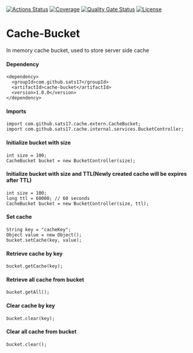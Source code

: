 [![Actions Status](https://github.com/sats17/Cache-Bucket/workflows/Build/badge.svg)](https://github.com/sats17/Cache-Bucket/actions)
[![Coverage](https://sonarcloud.io/api/project_badges/measure?project=Cache-Bucket&metric=coverage)](https://sonarcloud.io/dashboard?id=Cache-Bucket)
[![Quality Gate Status](https://sonarcloud.io/api/project_badges/measure?project=Cache-Bucket&metric=alert_status)](https://sonarcloud.io/dashboard?id=Cache-Bucket)
[![License](http://img.shields.io/:license-MIT-brightgreen.svg)](http://opensource.org/licenses/MIT)


# Cache-Bucket
In memory cache bucket, used to store server side cache
<br>
#### Dependency
```
<dependency>
  <groupId>com.github.sats17</groupId>
  <artifactId>cache-bucket</artifactId>
  <version>1.0.0</version>
</dependency>
```

#### Imports
```
import com.github.sats17.cache.extern.CacheBucket;
import com.github.sats17.cache.internal.services.BucketController;
```

#### Initialize bucket with size
```
int size = 100;
CacheBucket bucket = new BucketController(size);
```
#### Initialize bucket with size and TTL(Newly created cache will be expires after TTL)
```
int size = 100;
long ttl = 60000; // 60 seconds
CacheBucket bucket = new BucketController(size, ttl);
```
#### Set cache
```
String key = "cacheKey";
Object value = new Object();
bucket.setCache(key, value);
```
#### Retrieve cache by key
```
bucket.getCache(key);
```
#### Retrieve all cache from bucket
```
bucket.getAll();
```
#### Clear cache by key
```
bucket.clear(key);
```
#### Clear all cache from bucket
```
bucket.clear();
```

